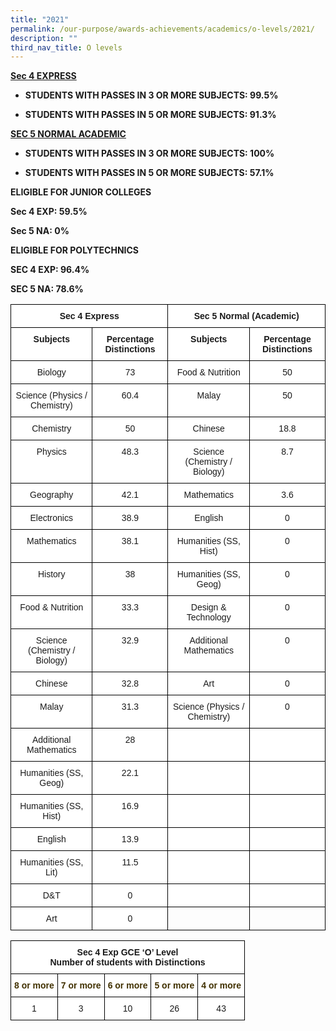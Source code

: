 ```yaml
---
title: "2021"
permalink: /our-purpose/awards-achievements/academics/o-levels/2021/
description: ""
third_nav_title: O levels
---
```

<strong><u>Sec 4 EXPRESS</u>

* STUDENTS WITH PASSES IN 3 OR MORE SUBJECTS: 99.5%

* STUDENTS WITH PASSES IN 5 OR MORE SUBJECTS: 91.3%

<strong><u>SEC 5 NORMAL ACADEMIC</u>

* STUDENTS WITH PASSES IN 3 OR MORE SUBJECTS: 100%

* STUDENTS WITH PASSES IN 5 OR MORE SUBJECTS: 57.1%

**ELIGIBLE FOR JUNIOR COLLEGES**

Sec 4 EXP: 59.5%

Sec 5 NA: 0%

**ELIGIBLE FOR POLYTECHNICS**

SEC 4 EXP: 96.4%

SEC 5 NA: 78.6%

<style type="text/css">
.tg  {border-collapse:collapse;border-spacing:0;}
.tg td{border-color:black;border-style:solid;border-width:1px;font-family:Arial, sans-serif;font-size:14px;
  overflow:hidden;padding:10px 5px;word-break:normal;}
.tg th{border-color:black;border-style:solid;border-width:1px;font-family:Arial, sans-serif;font-size:14px;
  font-weight:normal;overflow:hidden;padding:10px 5px;word-break:normal;}
.tg .tg-9hzb{background-color:#FFF;font-weight:bold;text-align:center;vertical-align:top}
.tg .tg-7yig{background-color:#FFF;text-align:center;vertical-align:top}
.tg .tg-0lax{text-align:left;vertical-align:top}
</style>
<table class="tg">
<thead>
  <tr>
    <th class="tg-9hzb" colspan="2">Sec 4 Express</th>
    <th class="tg-9hzb" colspan="2">Sec 5 Normal (Academic)</th>
  </tr>
</thead>
<tbody>
  <tr>
    <td class="tg-9hzb">Subjects</td>
    <td class="tg-9hzb">Percentage Distinctions</td>
    <td class="tg-9hzb">Subjects</td>
    <td class="tg-9hzb">Percentage Distinctions</td>
  </tr>
  <tr>
    <td class="tg-7yig">Biology</td>
    <td class="tg-7yig">73<br></td>
    <td class="tg-7yig">Food &amp; Nutrition</td>
    <td class="tg-7yig">50</td>
  </tr>
  <tr>
    <td class="tg-7yig">Science (Physics / Chemistry)</td>
    <td class="tg-7yig">60.4<br></td>
    <td class="tg-7yig">Malay</td>
    <td class="tg-7yig">50</td>
  </tr>
  <tr>
    <td class="tg-7yig">Chemistry</td>
    <td class="tg-7yig">50<br></td>
    <td class="tg-7yig">Chinese</td>
    <td class="tg-7yig">18.8</td>
  </tr>
  <tr>
    <td class="tg-7yig">Physics</td>
    <td class="tg-7yig">48.3<br></td>
    <td class="tg-7yig">Science (Chemistry / Biology)</td>
    <td class="tg-7yig">8.7</td>
  </tr>
  <tr>
    <td class="tg-7yig">Geography</td>
    <td class="tg-7yig">42.1<br></td>
    <td class="tg-7yig">Mathematics</td>
    <td class="tg-7yig">3.6</td>
  </tr>
  <tr>
    <td class="tg-7yig">Electronics</td>
    <td class="tg-7yig">38.9<br></td>
    <td class="tg-7yig">English</td>
    <td class="tg-7yig">0</td>
  </tr>
  <tr>
    <td class="tg-7yig"> Mathematics</td>
    <td class="tg-7yig"> 38.1<br></td>
    <td class="tg-7yig">Humanities (SS, Hist)</td>
    <td class="tg-7yig">0</td>
  </tr>
  <tr>
    <td class="tg-7yig">History</td>
    <td class="tg-7yig">38<br></td>
    <td class="tg-7yig">Humanities (SS, Geog)</td>
    <td class="tg-7yig">0</td>
  </tr>
  <tr>
    <td class="tg-7yig">Food &amp; Nutrition</td>
    <td class="tg-7yig">33.3<br></td>
    <td class="tg-7yig"> Design &amp; Technology</td>
    <td class="tg-7yig">0</td>
  </tr>
  <tr>
    <td class="tg-7yig">Science (Chemistry / Biology)</td>
    <td class="tg-7yig">32.9<br></td>
    <td class="tg-7yig">Additional Mathematics</td>
    <td class="tg-7yig">0</td>
  </tr>
  <tr>
    <td class="tg-7yig">Chinese</td>
    <td class="tg-7yig">32.8<br></td>
    <td class="tg-7yig">Art</td>
    <td class="tg-7yig">0</td>
  </tr>
  <tr>
    <td class="tg-7yig">Malay</td>
    <td class="tg-7yig">31.3<br></td>
    <td class="tg-7yig">Science (Physics / Chemistry) </td>
    <td class="tg-7yig">0</td>
  </tr>
  <tr>
    <td class="tg-7yig">Additional Mathematics</td>
    <td class="tg-7yig">28<br></td>
    <td class="tg-7yig"> </td>
    <td class="tg-7yig"> </td>
  </tr>
  <tr>
    <td class="tg-7yig">Humanities (SS, Geog)</td>
    <td class="tg-7yig">22.1<br></td>
    <td class="tg-7yig"> </td>
    <td class="tg-7yig"> </td>
  </tr>
  <tr>
    <td class="tg-7yig">Humanities (SS, Hist)</td>
    <td class="tg-7yig">16.9<br></td>
    <td class="tg-7yig"> </td>
    <td class="tg-7yig"> </td>
  </tr>
  <tr>
    <td class="tg-7yig">English</td>
    <td class="tg-7yig">13.9<br></td>
    <td class="tg-7yig"> </td>
    <td class="tg-7yig"> </td>
  </tr>
  <tr>
    <td class="tg-7yig">Humanities (SS, Lit)  </td>
    <td class="tg-7yig">11.5<br></td>
    <td class="tg-7yig"> </td>
    <td class="tg-7yig"> </td>
  </tr>
  <tr>
    <td class="tg-7yig"> D&amp;T</td>
    <td class="tg-7yig">0<br></td>
    <td class="tg-7yig"> </td>
    <td class="tg-7yig"> </td>
  </tr>
  <tr>
    <td class="tg-7yig">Art</td>
    <td class="tg-7yig">0</td>
    <td class="tg-0lax"></td>
    <td class="tg-0lax"></td>
  </tr>
</tbody>
</table>

<style type="text/css">
.tg  {border-collapse:collapse;border-spacing:0;}
.tg td{border-color:black;border-style:solid;border-width:1px;font-family:Arial, sans-serif;font-size:14px;
  overflow:hidden;padding:10px 5px;word-break:normal;}
.tg th{border-color:black;border-style:solid;border-width:1px;font-family:Arial, sans-serif;font-size:14px;
  font-weight:normal;overflow:hidden;padding:10px 5px;word-break:normal;}
.tg .tg-9hzb{background-color:#FFF;font-weight:bold;text-align:center;vertical-align:top}
.tg .tg-0lgk{background-color:#FFF;color:#403000;font-weight:bold;text-align:center;vertical-align:top}
.tg .tg-7yig{background-color:#FFF;text-align:center;vertical-align:top}
</style>
<table class="tg">
<thead>
  <tr>
    <th class="tg-9hzb" colspan="5">Sec 4 Exp GCE ‘O’ Level<br>Number of students with Distinctions</th>
  </tr>
</thead>
<tbody>
  <tr>
    <td class="tg-0lgk"><span style="color:#403000">8 or more</span></td>
    <td class="tg-0lgk"><span style="color:#403000">7 or more</span></td>
    <td class="tg-0lgk"><span style="color:#403000">6 or more</span></td>
    <td class="tg-0lgk"><span style="color:#403000">5 or more</span></td>
    <td class="tg-0lgk"><span style="color:#403000">4 or more</span></td>
  </tr>
  <tr>
    <td class="tg-7yig">1</td>
    <td class="tg-7yig">3</td>
    <td class="tg-7yig">10</td>
    <td class="tg-7yig">26</td>
    <td class="tg-7yig">43</td>
  </tr>
</tbody>
</table></strong></strong>